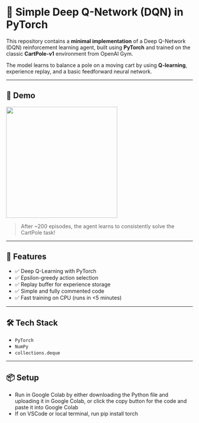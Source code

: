 # 🧠 Simple Deep Q-Network (DQN) in PyTorch

This repository contains a **minimal implementation** of a Deep Q-Network (DQN) reinforcement learning agent, built using **PyTorch** and trained on the classic **CartPole-v1** environment from OpenAI Gym.

The model learns to balance a pole on a moving cart by using **Q-learning**, experience replay, and a basic feedforward neural network.

---

## 🚀 Demo

<img src="https://upload.wikimedia.org/wikipedia/commons/5/5b/Cartpole.gif" width="300"/>

> After ~200 episodes, the agent learns to consistently solve the CartPole task!

---

## 🧠 Features

- ✅ Deep Q-Learning with PyTorch
- ✅ Epsilon-greedy action selection
- ✅ Replay buffer for experience storage
- ✅ Simple and fully commented code
- ✅ Fast training on CPU (runs in <5 minutes)

---

## 🛠️ Tech Stack

- `PyTorch`
- `NumPy`
- `collections.deque`

---

## 📦 Setup

- Run in Google Colab by either downloading the Python file and uploading it in Google Colab, or click the copy button for the code and paste it into Google Colab
- If on VSCode or local terminal, run pip install torch
